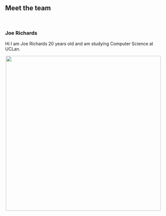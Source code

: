 ## Meet the team
<br/>

### Joe Richards
Hi I am Joe Richards 20 years old and am studying Computer Science at UCLan.
<p align="center">
<img  height = "500" widith ="500" src="5ofaKind Joe.png">
</p> <br/>
